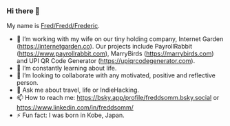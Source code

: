 ### Hi there 👋

My name is [Fred/Fredd/Frederic](https://frederic.in/).

- 🔭 I’m working with my wife on our tiny holding company, Internet Garden (https://internetgarden.co). Our projects include PayrollRabbit (https://www.payrollrabbit.com), MarryBirds (https://marrybirds.com) and UPI QR Code Generator (https://upiqrcodegenerator.com).
- 🌱 I’m constantly learning about life.
- 👯 I’m looking to collaborate with any motivated, positive and reflective person.
- 💬 Ask me about travel, life or IndieHacking.
- 📫 How to reach me: https://bsky.app/profile/freddsomm.bsky.social or https://www.linkedin.com/in/freddsomm/
- ⚡ Fun fact: I was born in Kobe, Japan.
